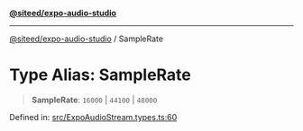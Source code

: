 [**@siteed/expo-audio-studio**](../README.md)

***

[@siteed/expo-audio-studio](../README.md) / SampleRate

# Type Alias: SampleRate

> **SampleRate**: `16000` \| `44100` \| `48000`

Defined in: [src/ExpoAudioStream.types.ts:60](https://github.com/deeeed/expo-audio-stream/blob/acf23f6c5feaf05159a3376898117bd6525f08bd/packages/expo-audio-studio/src/ExpoAudioStream.types.ts#L60)
